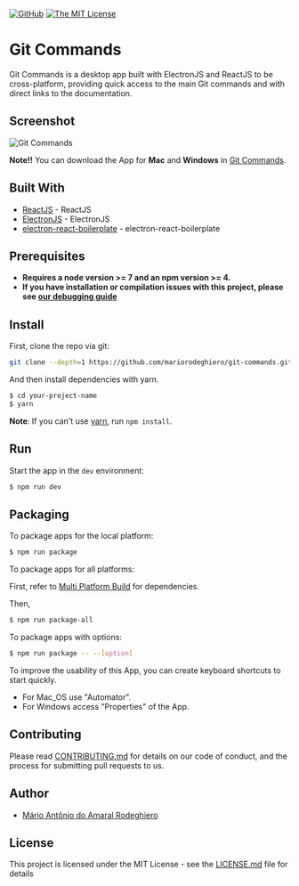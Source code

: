 [![GitHub](https://img.shields.io/github/tag/mariorodeghiero/git-commands.svg?style=flat-square)](https://github.com/mariorodeghiero/git-commands/tags)
[![The MIT License](https://img.shields.io/badge/license-MIT-orange.svg?style=flat-square)](http://opensource.org/licenses/MIT)

# Git Commands

Git Commands is a desktop app built with ElectronJS and ReactJS to be cross-platform, providing quick access to the main Git commands and with direct links to the documentation.

## Screenshot

![Git Commands](https://user-images.githubusercontent.com/24671133/43362218-2a5a0480-92bb-11e8-9c7c-76b72e067958.gif)

**Note!!** You can download the App for **Mac** and **Windows** in [Git Commands](https://mariorodeghiero.com/git-commands/).

## Built With

* [ReactJS](https://reactjs.org) - ReactJS
* [ElectronJS](https://electronjs.org) - ElectronJS
* [electron-react-boilerplate](https://github.com/chentsulin/electron-react-boilerplate) - electron-react-boilerplate

## Prerequisites

* **Requires a node version >= 7 and an npm version >= 4.**
* **If you have installation or compilation issues with this project, please see [our debugging guide](https://github.com/mariorodeghiero/git-commands/issues/2)**

## Install

First, clone the repo via git:

```bash
git clone --depth=1 https://github.com/mariorodeghiero/git-commands.git your-project-name
```

And then install dependencies with yarn.

```bash
$ cd your-project-name
$ yarn
```

**Note**: If you can't use [yarn](https://github.com/yarnpkg/yarn), run `npm install`.

## Run

Start the app in the `dev` environment:

```bash
$ npm run dev
```

## Packaging

To package apps for the local platform:

```bash
$ npm run package
```

To package apps for all platforms:

First, refer to [Multi Platform Build](https://www.electron.build/multi-platform-build) for dependencies.

Then,

```bash
$ npm run package-all
```

To package apps with options:

```bash
$ npm run package -- --[option]
```

To improve the usability of this App, you can create keyboard shortcuts to start quickly.

* For Mac_OS use "Automator".
* For Windows access "Properties" of the App.

## Contributing

Please read [CONTRIBUTING.md](CONTRIBUTING.md) for details on our code of conduct, and the process for submitting pull requests to us.

## Author

* [Mário Antônio do Amaral Rodeghiero](https://github.com/mariorodeghiero)

## License

This project is licensed under the MIT License - see the [LICENSE.md](LICENSE.md) file for details
